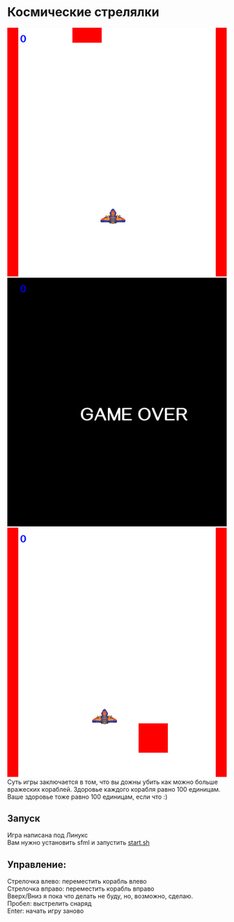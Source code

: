 # Космические стрелялки

![Скриншот1](screens/screenshot1.png) <br>
![Скриншот2](screens/screenshot2.png) <br>
![Скриншот3](screens/screenshot3.png) <br>
Суть игры заключается в том, что вы дожны убить как можно больше вражеских кораблей.
Здоровье каждого корабля равно 100 единицам. Ваше здоровье тоже равно 100 единицам, если что :) <br>

## Запуск

Игра написана под Линукс <br>
Вам нужно установить sfml и запустить [start.sh](start.sh)

## Управление:

Стрелочка влево: переместить корабль влево <br>
Стрелочка вправо: переместить корабль вправо <br>
Вверх/Вниз я пока что делать не буду, но, возможно, сделаю. <br>
Пробел: выстрелить снаряд <br>
Enter: начать игру заново